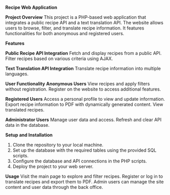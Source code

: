 **Recipe Web Application**

**Project Overview**
This project is a PHP-based web application that integrates a public recipe API and a text translation API. The website allows users to browse, filter, and translate recipe information. It features functionalities for both anonymous and registered users.

**Features**

**Public Recipe API Integration**
  Fetch and display recipes from a public API.
  Filter recipes based on various criteria using AJAX.

**Text Translation API Integration**
  Translate recipe information into multiple languages.
  
**User Functionality**
  **Anonymous Users**
    View recipes and apply filters without registration.
    Register on the website to access additional features.
    
 **Registered Users**
    Access a personal profile to view and update information.
    Export recipe information to PDF with dynamically generated content.
    View translated recipes.
    
  **Administrator Users**
    Manage user data and access.
    Refresh and clear API data in the database.
    
**Setup and Installation**
  1. Clone the repository to your local machine.
  2. Set up the database with the required tables using the provided SQL scripts.
  3. Configure the database and API connections in the PHP scripts.
  4. Deploy the project to your web server.
  
**Usage**
  Visit the main page to explore and filter recipes.
  Register or log in to translate recipes and export them to PDF.
  Admin users can manage the site content and user data through the back office.
